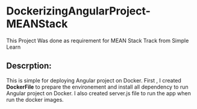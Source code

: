 # DockerizingAngularProject-MEANStack

This Project Was done as requirement for MEAN Stack Track from Simple Learn 

## Descrption: 
This is simple for deploying Angular project on Docker.
First , I created **DockerFile** to prepare the environement and install all dependency to run Angular project on Docker. </n>I also created server.js file to run the app when run the docker images.


